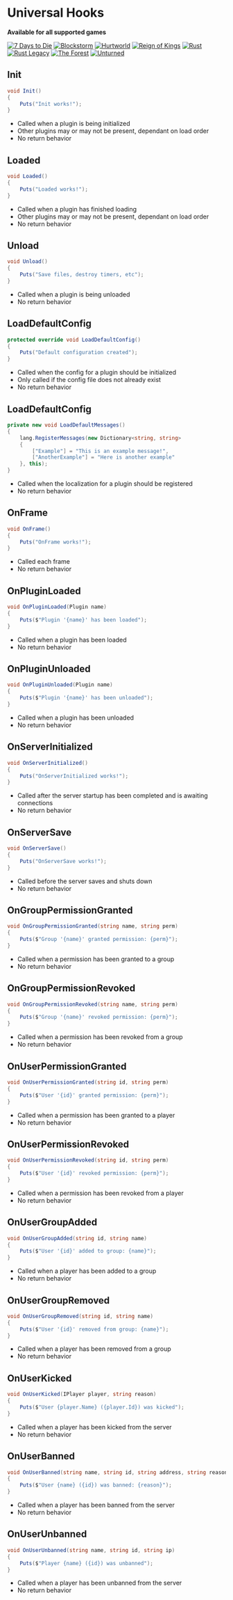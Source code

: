 # Universal Hooks

**Available for all supported games**

[![7 Days to Die](7-days-to-die/favicon-32x32.png)](/7-days-to-die)
[![Blockstorm](blockstorm/favicon-32x32.png)](/blockstorm)
[![Hurtworld](hurtworld/favicon-32x32.png)](/hurtworld)
[![Reign of Kings](reign-of-kings/favicon-32x32.png)](/reign-of-kings)
[![Rust](rust/favicon-32x32.png)](/rust)
[![Rust Legacy](rust-legacy/favicon-32x32.png)](/rust-legacy)
[![The Forest](the-forest/favicon-32x32.png)](/the-forest)
[![Unturned](unturned/favicon-32x32.png)](/unturned)

## Init

``` csharp
void Init()
{
    Puts("Init works!");
}
```

 * Called when a plugin is being initialized
 * Other plugins may or may not be present, dependant on load order
 * No return behavior

## Loaded

``` csharp
void Loaded()
{
    Puts("Loaded works!");
}
```

 * Called when a plugin has finished loading
 * Other plugins may or may not be present, dependant on load order
 * No return behavior

## Unload

``` csharp
void Unload()
{
    Puts("Save files, destroy timers, etc");
}
```

 * Called when a plugin is being unloaded
 * No return behavior

## LoadDefaultConfig

``` csharp
protected override void LoadDefaultConfig()
{
    Puts("Default configuration created");
}
```

 * Called when the config for a plugin should be initialized
 * Only called if the config file does not already exist
 * No return behavior

## LoadDefaultConfig

``` csharp
private new void LoadDefaultMessages()
{
    lang.RegisterMessages(new Dictionary<string, string>
    {
        ["Example"] = "This is an example message!",
        ["AnotherExample"] = "Here is another example"
    }, this);
}
```

 * Called when the localization for a plugin should be registered
 * No return behavior

## OnFrame

``` csharp
void OnFrame()
{
    Puts("OnFrame works!");
}
```

 * Called each frame
 * No return behavior

## OnPluginLoaded

``` csharp
void OnPluginLoaded(Plugin name)
{
    Puts($"Plugin '{name}' has been loaded");
}
```

 * Called when a plugin has been loaded
 * No return behavior

## OnPluginUnloaded

``` csharp
void OnPluginUnloaded(Plugin name)
{
    Puts($"Plugin '{name}' has been unloaded");
}
```

 * Called when a plugin has been unloaded
 * No return behavior

## OnServerInitialized

``` csharp
void OnServerInitialized()
{
    Puts("OnServerInitialized works!");
}
```

 * Called after the server startup has been completed and is awaiting connections
 * No return behavior

## OnServerSave

``` csharp
void OnServerSave()
{
    Puts("OnServerSave works!");
}
```

 * Called before the server saves and shuts down
 * No return behavior

## OnGroupPermissionGranted

``` csharp
void OnGroupPermissionGranted(string name, string perm)
{
    Puts($"Group '{name}' granted permission: {perm}");
}
```

 * Called when a permission has been granted to a group
 * No return behavior

## OnGroupPermissionRevoked

``` csharp
void OnGroupPermissionRevoked(string name, string perm)
{
    Puts($"Group '{name}' revoked permission: {perm}");
}
```

 * Called when a permission has been revoked from a group
 * No return behavior

## OnUserPermissionGranted

``` csharp
void OnUserPermissionGranted(string id, string perm)
{
    Puts($"User '{id}' granted permission: {perm}");
}
```

 * Called when a permission has been granted to a player
 * No return behavior

## OnUserPermissionRevoked

``` csharp
void OnUserPermissionRevoked(string id, string perm)
{
    Puts($"User '{id}' revoked permission: {perm}");
}
```

 * Called when a permission has been revoked from a player
 * No return behavior

## OnUserGroupAdded

``` csharp
void OnUserGroupAdded(string id, string name)
{
    Puts($"User '{id}' added to group: {name}");
}
```

 * Called when a player has been added to a group
 * No return behavior

## OnUserGroupRemoved

``` csharp
void OnUserGroupRemoved(string id, string name)
{
    Puts($"User '{id}' removed from group: {name}");
}
```

 * Called when a player has been removed from a group
 * No return behavior

## OnUserKicked

``` csharp
void OnUserKicked(IPlayer player, string reason)
{
    Puts($"User {player.Name} ({player.Id}) was kicked");
}
```

 * Called when a player has been kicked from the server
 * No return behavior

## OnUserBanned

``` csharp
void OnUserBanned(string name, string id, string address, string reason)
{
    Puts($"User {name} ({id}) was banned: {reason}");
}
```

 * Called when a player has been banned from the server
 * No return behavior

## OnUserUnbanned

``` csharp
void OnUserUnbanned(string name, string id, string ip)
{
    Puts($"Player {name} ({id}) was unbanned");
}
```

 * Called when a player has been unbanned from the server
 * No return behavior
